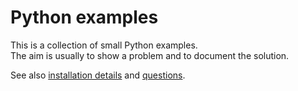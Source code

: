 # Python examples

This is a collection of small Python examples.<br>
The aim is usually to show a problem and to document the solution.

See also [installation details](doc/basics.md) and [questions](doc/questions.md).